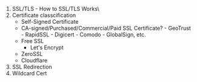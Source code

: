 1. SSL/TLS - How to SSL/TLS Works\
2. Certificate classcification
	- Self-Signed Certificate
	- CA-signed/Purchased/Commercial/Paid SSL Certificate?
		  - GeoTrust
		  - RapidSSL
		  - Digicert
		  - Comodo
		  - GlobalSign, etc.
	- Free SSL
		 - Let's Encrypt
  	 - ZeroSSL
     - Cloudflare
3. SSL Redirection
4. Wildcard Cert
